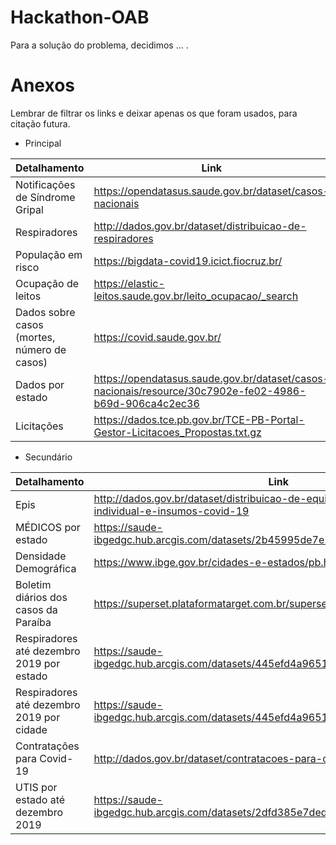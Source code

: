 # Hackathon-OAB

Para a solução do problema, decidimos ... .

# Anexos

Lembrar de filtrar os links e deixar apenas os que foram usados, para citação futura.
* Principal

| Detalhamento | Link |
| ------------ | ---- |
| Notificações de Síndrome Gripal | https://opendatasus.saude.gov.br/dataset/casos-nacionais |
| Respiradores | http://dados.gov.br/dataset/distribuicao-de-respiradores |
| População em risco | https://bigdata-covid19.icict.fiocruz.br/ |
| Ocupação de leitos | https://elastic-leitos.saude.gov.br/leito_ocupacao/_search |
| Dados sobre casos (mortes, número de casos) | https://covid.saude.gov.br/ |
|Dados por estado | https://opendatasus.saude.gov.br/dataset/casos-nacionais/resource/30c7902e-fe02-4986-b69d-906ca4c2ec36 | 
|Licitações | https://dados.tce.pb.gov.br/TCE-PB-Portal-Gestor-Licitacoes_Propostas.txt.gz | 




* Secundário

| Detalhamento | Link |
| ------------ | ---- |
| Epis | http://dados.gov.br/dataset/distribuicao-de-equipamentos-de-protecao-individual-e-insumos-covid-19 |
| MÉDICOS por estado | https://saude-ibgedgc.hub.arcgis.com/datasets/2b45995de7e247e09e279ce7f9c66bf8_0
Densidade Demográfica | https://www.ibge.gov.br/cidades-e-estados/pb.html |
| Boletim diários dos casos da Paraíba | https://superset.plataformatarget.com.br/superset/dashboard/microdados/ |
| Respiradores até dezembro 2019 por estado | https://saude-ibgedgc.hub.arcgis.com/datasets/445efd4a96514408afc47c130c227cec_0 |
Respiradores até dezembro 2019 por cidade | https://saude-ibgedgc.hub.arcgis.com/datasets/445efd4a96514408afc47c130c227cec_7
Contratações para Covid-19 | http://dados.gov.br/dataset/contratacoes-para-covid-19 |
 UTIS por estado até dezembro 2019 | https://saude-ibgedgc.hub.arcgis.com/datasets/2dfd385e7ded49c6b7f7929911806a20_0 | 

